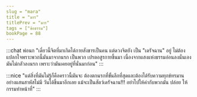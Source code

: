 ```yaml
---
slug = "mara"
title = "มาร"
titlePrev = "มาร"
tags = ["ข้อธรรม"]
bookPage = 88
---
```


:::chat พ่อนก
"เดี๋ยวนี้จิตที่มาเกิดได้กายสังขารเป็นคน แต่ดวงจิตยัง
เป็น "เดรัจฉาน" อยู่ ไม่ต้องแปลกใจพราะพวกนี้มันมาจากนรก เป็นพวก
เปรตอสูรกายขึ้นมา เนื่องจากแสงแห่งธรรมอ่อนลงนั่นเอง มันไม่กลัวลงนรก
เพราะว่ามันเคยอยู่ที่นั่นมาก่อน"
:::

:::nice
"แต่สิ่งที่มันไม่รู้ก็คือคราวนี้มันจะ
ต้องตกนรกที่ขั้นลึกที่สุดและต้องได้รับความทุกข์ทรมานอย่างแสนสาหัสไม่มี
วันได้ขึ้นมาอีกเลย แม้จะเป็นสัตว์เดรัจฉาน!!! อย่าไปให้ค่ากับพวกมัน ปล่อย
ให้กรรมทำหน้าที่"
:::
